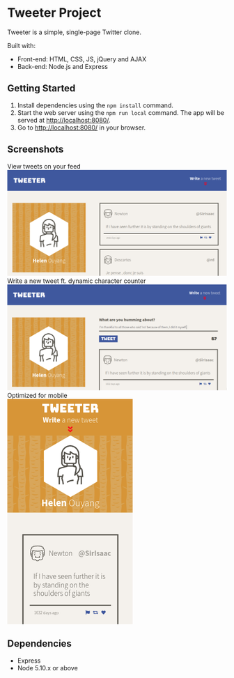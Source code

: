 # Tweeter Project

Tweeter is a simple, single-page Twitter clone.

Built with:
- Front-end: HTML, CSS, JS, jQuery and AJAX
- Back-end: Node.js and Express

## Getting Started

1. Install dependencies using the `npm install` command.
2. Start the web server using the `npm run local` command. The app will be served at <http://localhost:8080/>.
3. Go to <http://localhost:8080/> in your browser.

## Screenshots
View tweets on your feed\
!["Create a new tiny url"](https://raw.githubusercontent.com/helenohyeah/tweeter/master/docs/view-tweets.png)\
Write a new tweet ft. dynamic character counter\
!["View your tiny urls"](https://github.com/helenohyeah/tweeter/blob/master/docs/compose-tweet.png?raw=true)\
Optimized for mobile\
!["Edit your tiny url"](https://github.com/helenohyeah/tweeter/blob/master/docs/smartphone-view.png?raw=true)

## Dependencies

- Express
- Node 5.10.x or above
